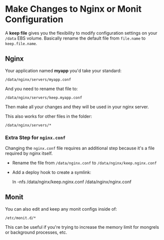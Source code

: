# Make Changes to Nginx or Monit Configuration

A **keep file** gives you the flexibility to modify configuration settings on your `/data` EBS volume.  Basically rename the default file from `file.name` to `keep.file.name`.

## Nginx

Your application named **myapp** you'd take your standard:

    /data/nginx/servers/myapp.conf

And you need to rename that file to:    

    /data/nginx/servers/keep.myapp.conf

Then make all your changes and they will be used in your nginx server.

This also works for other files in the folder:

    /data/nginx/servers/*    


### Extra Step for `nginx.conf`

Changing the `nginx.conf` file requires an additional step because it's a file required by nginx itself.

  - Rename the file from `/data/nginx.conf` to `/data/nginx/keep.nginx.conf`
  - Add a deploy hook to create a symlink:

       ln -nfs /data/nginx/keep.nginx.conf /data/nginx/nginx.conf


## Monit 

You can also edit and keep any monit configs inside of:

    /etc/monit.d/*

This can be useful if you're trying to increase the memory limit for mongrels or background processes, etc.